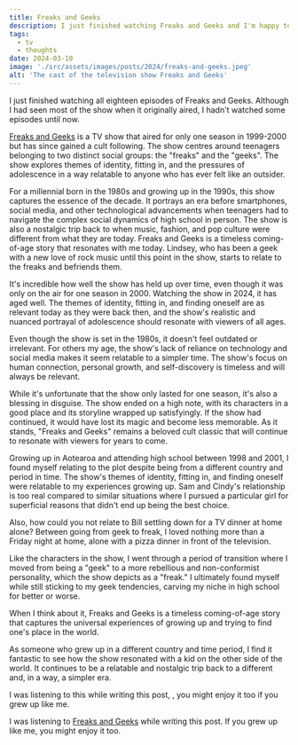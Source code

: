 ```yaml
---
title: Freaks and Geeks
description: I just finished watching Freaks and Geeks and I'm happy to report that this show holds up.
tags:
  - tv
  - thoughts
date: 2024-03-10
image: './src/assets/images/posts/2024/freaks-and-geeks.jpeg'
alt: 'The cast of the television show Freaks and Geeks'
---
```


I just finished watching all eighteen episodes of Freaks and Geeks. Although I had seen most of the show when it originally aired, I hadn't watched some episodes until now.

[Freaks and Geeks](https://en.wikipedia.org/wiki/Freaks_and_Geeks) is a TV show that aired for only one season in 1999-2000 but has since gained a cult following. The show centres around teenagers belonging to two distinct social groups: the "freaks" and the "geeks". The show explores themes of identity, fitting in, and the pressures of adolescence in a way relatable to anyone who has ever felt like an outsider.

For a millennial born in the 1980s and growing up in the 1990s, this show captures the essence of the decade. It portrays an era before smartphones, social media, and other technological advancements when teenagers had to navigate the complex social dynamics of high school in person. The show is also a nostalgic trip back to when music, fashion, and pop culture were different from what they are today. Freaks and Geeks is a timeless coming-of-age story that resonates with me today. Lindsey, who has been a geek with a new love of rock music until this point in the show, starts to relate to the freaks and befriends them.

It's incredible how well the show has held up over time, even though it was only on the air for one season in 2000. Watching the show in 2024, it has aged well. The themes of identity, fitting in, and finding oneself are as relevant today as they were back then, and the show's realistic and nuanced portrayal of adolescence should resonate with viewers of all ages.

Even though the show is set in the 1980s, it doesn't feel outdated or irrelevant. For others my age, the show's lack of reliance on technology and social media makes it seem relatable to a simpler time. The show's focus on human connection, personal growth, and self-discovery is timeless and will always be relevant.

While it's unfortunate that the show only lasted for one season, it's also a blessing in disguise. The show ended on a high note, with its characters in a good place and its storyline wrapped up satisfyingly. If the show had continued, it would have lost its magic and become less memorable. As it stands, "Freaks and Geeks" remains a beloved cult classic that will continue to resonate with viewers for years to come.

Growing up in Aotearoa and attending high school between 1998 and 2001, I found myself relating to the plot despite being from a different country and period in time. The show's themes of identity, fitting in, and finding oneself were relatable to my experiences growing up. Sam and Cindy's relationship is too real compared to similar situations where I pursued a particular girl for superficial reasons that didn't end up being the best choice. 

Also, how could you not relate to Bill settling down for a TV dinner at home alone? Between going from geek to freak, I loved nothing more than a Friday night at home, alone with a pizza dinner in front of the television.

Like the characters in the show, I went through a period of transition where I moved from being a "geek" to a more rebellious and non-conformist personality, which the show depicts as a "freak." I ultimately found myself while still sticking to my geek tendencies, carving my niche in high school for better or worse.

When I think about it, Freaks and Geeks is a timeless coming-of-age story that captures the universal experiences of growing up and trying to find one's place in the world.

As someone who grew up in a different country and time period, I find it fantastic to see how the show resonated with a kid on the other side of the world. It continues to be a relatable and nostalgic trip back to a different and, in a way, a simpler era.

I was listening to this while writing this post, , you might enjoy it too if you grew up like me.


I was listening to [Freaks and Geeks](https://open.spotify.com/playlist/71Z0Oamb9CSg03lepmF5IU?si=6df203c7e6094c35) while writing this post. If you grew up like me, you might enjoy it too.